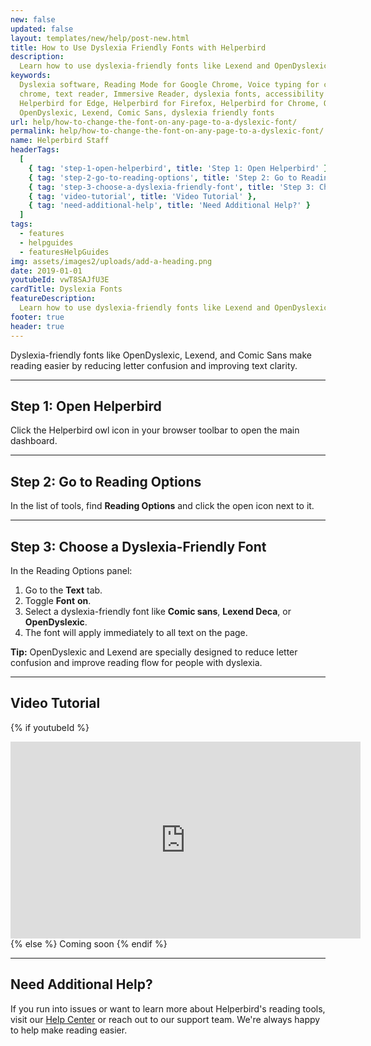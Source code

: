 ```yaml
---
new: false
updated: false
layout: templates/new/help/post-new.html
title: How to Use Dyslexia Friendly Fonts with Helperbird
description:
  Learn how to use dyslexia-friendly fonts like Lexend and OpenDyslexic with Helperbird for easier reading.
keywords:
  Dyslexia software, Reading Mode for Google Chrome, Voice typing for chrome, Text to speech for
  chrome, text reader, Immersive Reader, dyslexia fonts, accessibility software, dyslexia software,
  Helperbird for Edge, Helperbird for Firefox, Helperbird for Chrome, Opendyslexic for Chrome,
  OpenDyslexic, Lexend, Comic Sans, dyslexia friendly fonts
url: help/how-to-change-the-font-on-any-page-to-a-dyslexic-font/
permalink: help/how-to-change-the-font-on-any-page-to-a-dyslexic-font/
name: Helperbird Staff
headerTags:
  [
    { tag: 'step-1-open-helperbird', title: 'Step 1: Open Helperbird' },
    { tag: 'step-2-go-to-reading-options', title: 'Step 2: Go to Reading Options' },
    { tag: 'step-3-choose-a-dyslexia-friendly-font', title: 'Step 3: Choose a Dyslexia-Friendly Font' },
    { tag: 'video-tutorial', title: 'Video Tutorial' },
    { tag: 'need-additional-help', title: 'Need Additional Help?' }
  ]
tags:
  - features
  - helpguides
  - featuresHelpGuides
img: assets/images2/uploads/add-a-heading.png
date: 2019-01-01
youtubeId: vwT8SAJfU3E
cardTitle: Dyslexia Fonts
featureDescription:
  Learn how to use dyslexia-friendly fonts like Lexend and OpenDyslexic with Helperbird for easier reading.
footer: true
header: true
---
```


Dyslexia-friendly fonts like OpenDyslexic, Lexend, and Comic Sans make reading easier by reducing letter confusion and improving text clarity.

---

## Step 1: Open Helperbird

Click the Helperbird owl icon in your browser toolbar to open the main dashboard.


---

## Step 2: Go to Reading Options

In the list of tools, find **Reading Options** and click the open icon next to it.

---

## Step 3: Choose a Dyslexia-Friendly Font

In the Reading Options panel:
1. Go to the **Text** tab.
2. Toggle **Font** **on**.
3. Select a dyslexia-friendly font like **Comic sans**, **Lexend Deca**, or **OpenDyslexic**.
4. The font will apply immediately to all text on the page.


**Tip:** OpenDyslexic and Lexend are specially designed to reduce letter confusion and improve reading flow for people with dyslexia.

---

## Video Tutorial

{% if youtubeId %}
<iframe width="560" height="315" class="aspect-square rounded-2xl mb-8 mt-8" src="https://www.youtube-nocookie.com/embed/{{ youtubeId }}?si=6BtkhydcpJ8UFQ_l" title="YouTube video player" frameborder="0" allow="accelerometer; autoplay; clipboard-write; encrypted-media; gyroscope; picture-in-picture; web-share" allowfullscreen></iframe>
{% else %}
Coming soon
{% endif %}

---

## Need Additional Help?

If you run into issues or want to learn more about Helperbird's reading tools, visit our [Help Center](https://www.helperbird.com/help) or reach out to our support team. We're always happy to help make reading easier.